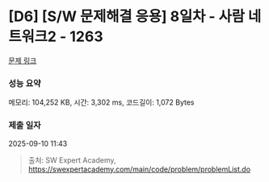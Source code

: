 # [D6] [S/W 문제해결 응용] 8일차 - 사람 네트워크2 - 1263 

[문제 링크](https://swexpertacademy.com/main/code/problem/problemDetail.do?contestProbId=AV18P2B6Iu8CFAZN) 

### 성능 요약

메모리: 104,252 KB, 시간: 3,302 ms, 코드길이: 1,072 Bytes

### 제출 일자

2025-09-10 11:43



> 출처: SW Expert Academy, https://swexpertacademy.com/main/code/problem/problemList.do